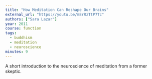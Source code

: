 ```yaml
---
title: "How Meditation Can Reshape Our Brains"
external_url: "https://youtu.be/m8rRzTtP7Tc"
authors: ["Sara Lazar"]
year: 2011
course: function
tags:
  - buddhism
  - meditation
  - neuroscience
minutes: 9
---
```


A short introduction to the neuroscience of meditation from a former skeptic.
